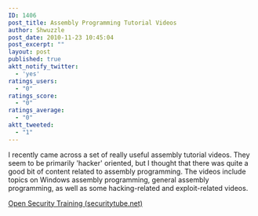 ```yaml
---
ID: 1406
post_title: Assembly Programming Tutorial Videos
author: Shwuzzle
post_date: 2010-11-23 10:45:04
post_excerpt: ""
layout: post
published: true
aktt_notify_twitter:
  - 'yes'
ratings_users:
  - "0"
ratings_score:
  - "0"
ratings_average:
  - "0"
aktt_tweeted:
  - "1"
---
```

I recently came across a set of really useful assembly tutorial videos. They seem to be primarily 'hacker' oriented, but I thought that there was quite a good bit of content related to assembly programming. The videos include topics on Windows assembly programming, general assembly programming, as well as some hacking-related and exploit-related videos.

<a href="http://tools.securitytube.net/index.php?title=Open_Security_Training">Open Security Training (securitytube.net)</a>
